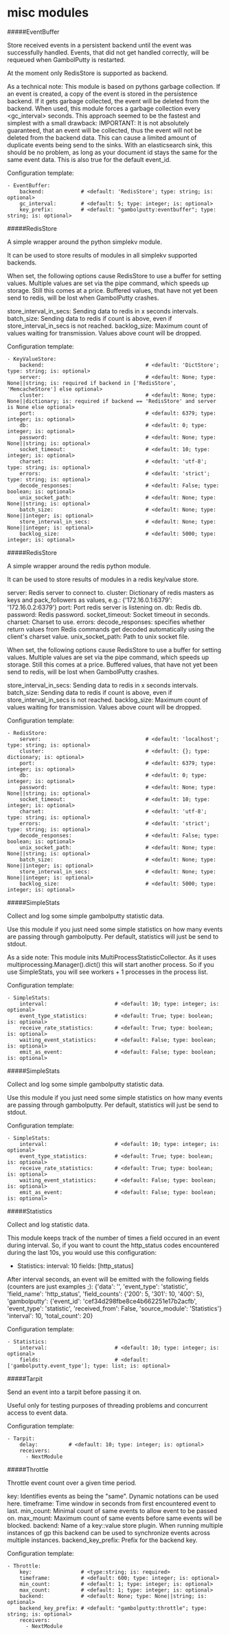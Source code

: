 misc modules
==========
#####EventBuffer

Store received events in a persistent backend until the event was successfully handled.
Events, that did not get handled correctly, will be requeued when GambolPutty is restarted.

At the moment only RedisStore is supported as backend.

As a technical note: This module is based on pythons garbage collection. If an event is
created, a copy of the event is stored in the persistence backend. If it gets garbage collected,
the event will be deleted from the backend.
When used, this module forces a garbage collection every <gc_interval> seconds.
This approach seemed to be the fastest and simplest with a small drawback:
IMPORTANT: It is not absolutely guaranteed, that an event will be collected, thus the event will
not be deleted from the backend data. This can cause a limited amount of duplicate events being
send to the sinks.
With an elasticsearch sink, this should be no problem, as long as your document id
stays the same for the same event data. This is also true for the default event_id.

Configuration template:

    - EventBuffer:
        backend:            # <default: 'RedisStore'; type: string; is: optional>
        gc_interval:        # <default: 5; type: integer; is: optional>
        key_prefix:         # <default: "gambolputty:eventbuffer"; type: string; is: optional>


#####RedisStore

A simple wrapper around the python simplekv module.

It can be used to store results of modules in all simplekv supported backends.

When set, the following options cause RedisStore to use a buffer for setting values.
Multiple values are set via the pipe command, which speeds up storage. Still this comes at a price.
Buffered values, that have not yet been send to redis, will be lost when GambolPutty crashes.

store_interval_in_secs: Sending data to redis in x seconds intervals.
batch_size: Sending data to redis if count is above, even if store_interval_in_secs is not reached.
backlog_size: Maximum count of values waiting for transmission. Values above count will be dropped.

Configuration template:

    - KeyValueStore:
        backend:                                 # <default: 'DictStore'; type: string; is: optional>
        server:                                  # <default: None; type: None||string; is: required if backend in ['RedisStore', 'MemcacheStore'] else optional>
        cluster:                                 # <default: None; type: None||dictionary; is: required if backend == 'RedisStore' and server is None else optional>
        port:                                    # <default: 6379; type: integer; is: optional>
        db:                                      # <default: 0; type: integer; is: optional>
        password:                                # <default: None; type: None||string; is: optional>
        socket_timeout:                          # <default: 10; type: integer; is: optional>
        charset:                                 # <default: 'utf-8'; type: string; is: optional>
        errors:                                  # <default: 'strict'; type: string; is: optional>
        decode_responses:                        # <default: False; type: boolean; is: optional>
        unix_socket_path:                        # <default: None; type: None||string; is: optional>
        batch_size:                              # <default: None; type: None||integer; is: optional>
        store_interval_in_secs:                  # <default: None; type: None||integer; is: optional>
        backlog_size:                            # <default: 5000; type: integer; is: optional>


#####RedisStore

A simple wrapper around the redis python module.

It can be used to store results of modules in a redis key/value store.

server: Redis server to connect to.
cluster: Dictionary of redis masters as keys and pack_followers as values, e.g.: {'172.16.0.1:6379': '172.16.0.2:6379'}
port: Port redis server is listening on.
db: Redis db.
password: Redis password.
socket_timeout: Socket timeout in seconds.
charset: Charset to use.
errors:
decode_responses: specifies whether return values from Redis commands get decoded automatically using the client's charset value.
unix_socket_path: Path to unix socket file.

When set, the following options cause RedisStore to use a buffer for setting values.
Multiple values are set via the pipe command, which speeds up storage. Still this comes at a price.
Buffered values, that have not yet been send to redis, will be lost when GambolPutty crashes.

store_interval_in_secs: Sending data to redis in x seconds intervals.
batch_size: Sending data to redis if count is above, even if store_interval_in_secs is not reached.
backlog_size: Maximum count of values waiting for transmission. Values above count will be dropped.

Configuration template:

    - RedisStore:
        server:                                  # <default: 'localhost'; type: string; is: optional>
        cluster:                                 # <default: {}; type: dictionary; is: optional>
        port:                                    # <default: 6379; type: integer; is: optional>
        db:                                      # <default: 0; type: integer; is: optional>
        password:                                # <default: None; type: None||string; is: optional>
        socket_timeout:                          # <default: 10; type: integer; is: optional>
        charset:                                 # <default: 'utf-8'; type: string; is: optional>
        errors:                                  # <default: 'strict'; type: string; is: optional>
        decode_responses:                        # <default: False; type: boolean; is: optional>
        unix_socket_path:                        # <default: None; type: None||string; is: optional>
        batch_size:                              # <default: None; type: None||integer; is: optional>
        store_interval_in_secs:                  # <default: None; type: None||integer; is: optional>
        backlog_size:                            # <default: 5000; type: integer; is: optional>


#####SimpleStats

Collect and log some simple gambolputty statistic data.

Use this module if you just need some simple statistics on how many events are passing through gambolputty.
Per default, statistics will just be send to stdout.

As a side note: This module inits MultiProcessStatisticCollector. As it uses multiprocessing.Manager().dict()
this will start another process. So if you use SimpleStats, you will see workers + 1 processes in the process
list.

Configuration template:

    - SimpleStats:
        interval:                      # <default: 10; type: integer; is: optional>
        event_type_statistics:         # <default: True; type: boolean; is: optional>
        receive_rate_statistics:       # <default: True; type: boolean; is: optional>
        waiting_event_statistics:      # <default: False; type: boolean; is: optional>
        emit_as_event:                 # <default: False; type: boolean; is: optional>


#####SimpleStats

Collect and log some simple gambolputty statistic data.

Use this module if you just need some simple statistics on how many events are passing through gambolputty.
Per default, statistics will just be send to stdout.

Configuration template:

    - SimpleStats:
        interval:                      # <default: 10; type: integer; is: optional>
        event_type_statistics:         # <default: True; type: boolean; is: optional>
        receive_rate_statistics:       # <default: True; type: boolean; is: optional>
        waiting_event_statistics:      # <default: False; type: boolean; is: optional>
        emit_as_event:                 # <default: False; type: boolean; is: optional>


#####Statistics

Collect and log statistic data.

This module keeps track of the number of times a field occured in an event during interval.
So, if you want to count the http_status codes encountered during the last 10s, you would use this configuration:
- Statistics:
interval: 10
fields: [http_status]

After interval seconds, an event will be emitted with the following fields (counters are just examples ;):
{'data': '',
'event_type': 'statistic',
'field_name': 'http_status',
'field_counts': {'200': 5, '301': 10, '400': 5},
'gambolputty': {'event_id': 'cef34d298fbe8ce4b662251e17b2acfb',
'event_type': 'statistic',
'received_from': False,
'source_module': 'Statistics'}
'interval': 10,
'total_count': 20}

Configuration template:

    - Statistics:
        interval:                      # <default: 10; type: integer; is: optional>
        fields:                        # <default: ['gambolputty.event_type']; type: list; is: optional>


#####Tarpit

Send an event into a tarpit before passing it on.

Useful only for testing purposes of threading problems and concurrent access to event data.

Configuration template:

    - Tarpit:
        delay:          # <default: 10; type: integer; is: optional>
        receivers:
          - NextModule


#####Throttle

Throttle event count over a given time period.

key: Identifies events as being the "same". Dynamic notations can be used here.
timeframe: Time window in seconds from first encountered event to last.
min_count: Minimal count of same events to allow event to be passed on.
max_mount: Maximum count of same events before same events will be blocked.
backend: Name of a key::value store plugin. When running multiple instances of gp this backend can be used to
synchronize events across multiple instances.
backend_key_prefix: Prefix for the backend key.

Configuration template:

    - Throttle:
        key:                # <type:string; is: required>
        timeframe:          # <default: 600; type: integer; is: optional>
        min_count:          # <default: 1; type: integer; is: optional>
        max_count:          # <default: 1; type: integer; is: optional>
        backend:            # <default: None; type: None||string; is: optional>
        backend_key_prefix: # <default: "gambolputty:throttle"; type: string; is: optional>
        receivers:
          - NextModule